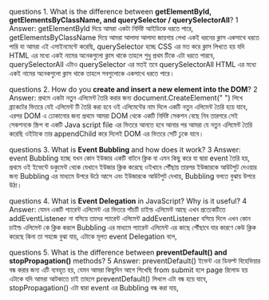 questions 1. What is the difference between **getElementById, getElementsByClassName, and querySelector / querySelectorAll**?
1 Answer: getElementById দিয়ে আমরা একটা নির্দিষ্ট আইডিকে ধরতে পারে, getElementsByClassName দিয়ে আমরা আলাদা আলাদা জায়গায় লেখা একই ধরনের ক্লাস একসাথে ধরতে পারি যা আমরা এই এসাইনমেন্টে করেছি, querySelector হচ্ছে CSS এর মত করে ক্লাস লিখতে হয় যদি HTML এর মধ্যে একই নামের অনেকগুলো ক্লাস থাকে তাহলে শুধু প্রথম টিকে এটা ধরতে পারবে, querySelectorAll এটাও querySelector এর মতই তবে querySelectorAll HTML এর মধ্যে একই নামের অনেকগুলো ক্লাস থাকে তাহলে সবগুলোকে একসাথে ধরতে পারে।


questions 2. How do you **create and insert a new element into the DOM**?
2 Answer: প্রথমে একটা নতুন এলিমেন্ট তৈরি করার জন্য document.CreateElement(" ") লিখে ব্রাকেটের ভিতরে যেই এলিমেন্ট টি তৈরি করা হবে ওই এলিমেন্টের নাম দিলে একটি নতুন এলিমেন্ট তৈরি হয়ে যাবে, এরপর DOM এ ঢোকানোর জন্য প্রথমে আমরা DOM থেকে একটি নির্দিষ্ট সেকশন বেছে নিব তারপরে সেই সেকশনকে স্ক্রিপ বা একটি Java script file এর ভিতরে আনতে হবে আনার পর আমরা যে নতুন এলিমেন্ট তৈরি করেছি ওইটাকে তার appendChild করে দিলেই DOM এর ভিতরে সেটি ঢুকে যাবে।


questions 3. What is **Event Bubbling** and how does it work?
3 Answer: event Bubbling হচ্ছে যখন কোন ইউজার একটি বাটনে ক্লিক বা এমন কিছু করে যা দ্বারা event তৈরি হয়, প্রথমে ওই ইভেন্টে ডকুমেন্ট থেকে যেখানে ইউজার ক্লিক করেছে ওইখানে পৌঁছায় তারপর ইউজারকে আউটপুট দেওয়ার জন্য Bubbling এর মাধ্যমে উপরে উঠে আসে এবং ইউজারকে আউটপুট দেখায়, Bubbling বলতে বুঝায় উপরে উঠা।


questions 4. What is **Event Delegation** in JavaScript? Why is it useful?
4 Answer: যেমন একটি প্যারেন্ট এলিমেন্ট এর ভিতরে পাঁচটি চাইল্ড এলিমেন্ট আছে এখন প্রত্যেকটিতে addEventListener না বসিয়ে তাদের প্যারেন্ট এলিমেন্ট addEventListener বসিয়ে দিলে এখন কোন চাইল্ড এলিমেন্ট কে ক্লিক করলে Bubbling এর মাধ্যমে প্যারেন্ট এলিমেন্ট এর কাছে পৌঁছাবে যার কারণে কেউ ক্লিক করেছে কিনা তা সহজে বুঝা যায়, এটাকে মূলত event Delegation বলে,


questions 5. What is the difference between **preventDefault() and stopPropagation()** methods?
5 Answer: preventDefault() ইভেন্ট এর ডিফল্ট বিহেভিয়ার বন্ধ করার জন্য এটি ব্যবহৃত হয়, যেমন আমরা কিছুদিন আগে শিখেছি from submit হলে page রিলোড হয় এটাকে যদি আমরা আটকাতে চাই তাহলে preventDefault() লিখলে এটা বন্ধ হয়ে যাবে, stopPropagation() এটা দ্বারা event এর Bubbling বন্ধ করা যায়,